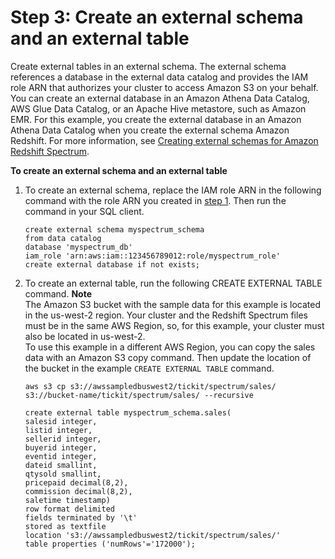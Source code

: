 # Step 3: Create an external schema and an external table<a name="c-getting-started-using-spectrum-create-external-table"></a>

Create external tables in an external schema\. The external schema references a database in the external data catalog and provides the IAM role ARN that authorizes your cluster to access Amazon S3 on your behalf\. You can create an external database in an Amazon Athena Data Catalog, AWS Glue Data Catalog, or an Apache Hive metastore, such as Amazon EMR\. For this example, you create the external database in an Amazon Athena Data Catalog when you create the external schema Amazon Redshift\. For more information, see [Creating external schemas for Amazon Redshift Spectrum](c-spectrum-external-schemas.md)\. <a name="spectrum-get-started-create-external-table"></a>

**To create an external schema and an external table**

1. To create an external schema, replace the IAM role ARN in the following command with the role ARN you created in [step 1](c-getting-started-using-spectrum-create-role.md)\. Then run the command in your SQL client\.

   ```
   create external schema myspectrum_schema 
   from data catalog 
   database 'myspectrum_db' 
   iam_role 'arn:aws:iam::123456789012:role/myspectrum_role'
   create external database if not exists;
   ```

1. To create an external table, run the following CREATE EXTERNAL TABLE command\.
**Note**  
The Amazon S3 bucket with the sample data for this example is located in the us\-west\-2 region\. Your cluster and the Redshift Spectrum files must be in the same AWS Region, so, for this example, your cluster must also be located in us\-west\-2\.  
To use this example in a different AWS Region, you can copy the sales data with an Amazon S3 copy command\. Then update the location of the bucket in the example `CREATE EXTERNAL TABLE` command\.  

   ```
   aws s3 cp s3://awssampledbuswest2/tickit/spectrum/sales/ s3://bucket-name/tickit/spectrum/sales/ --recursive 
   ```

   ```
   create external table myspectrum_schema.sales(
   salesid integer,
   listid integer,
   sellerid integer,
   buyerid integer,
   eventid integer,
   dateid smallint,
   qtysold smallint,
   pricepaid decimal(8,2),
   commission decimal(8,2),
   saletime timestamp)
   row format delimited
   fields terminated by '\t'
   stored as textfile
   location 's3://awssampledbuswest2/tickit/spectrum/sales/'
   table properties ('numRows'='172000');
   ```